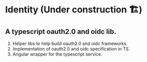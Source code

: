 # Identity (Under construction 🏗️)

## A typescript oauth2.0 and oidc lib.
1. Helper libs to help build oauth2.0 and oidc frameworks.
1. Implementation of oauth2.0 and oidc specification in TS.
1. Angular wrapper for the typescript service.
